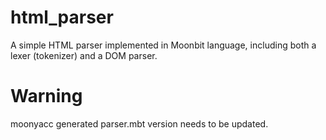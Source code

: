 # html_parser
A simple HTML parser implemented in Moonbit language, including both a lexer (tokenizer) and a DOM parser.
# Warning
moonyacc generated parser.mbt version needs to be updated.